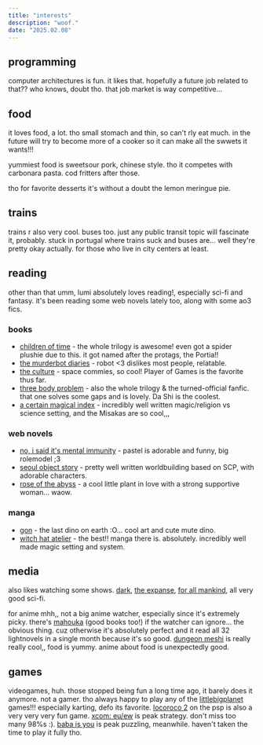 ```yaml
---
title: "interests"
description: "woof."
date: "2025.02.08"
---
```


## programming

computer architectures is fun. it likes that. hopefully a future job related to that?? who knows, doubt tho. that job market is way competitive...

## food

it loves food, a lot. tho small stomach and thin, so can't rly eat much. in the future will try to become more of a cooker so it can make all the swwets it wants!!!

yummiest food is sweetsour pork, chinese style. tho it competes with carbonara pasta. cod fritters after those.

tho for favorite desserts it's without a doubt the lemon meringue pie.

## trains

trains r also very cool. buses too. just any public transit topic will fascinate it, probably. stuck in portugal where trains suck and buses are...
well they're pretty okay actually. for those who live in city centers at least.

## reading

other than that umm, lumi absolutely loves reading!, especially sci-fi and fantasy. it's been reading some web novels lately too, along with some ao3 fics.

### books

- [children of time][childrenoftime] - the whole trilogy is awesome! even got a spider plushie due to this. it got named after the protags, the Portia!!
- [the murderbot diaries][murderbot] - robot \<3 dislikes most people, relatable.
- [the culture][culture] - space commies, so cool! Player of Games is the favorite thus far.
- [three body problem][threebody] - also the whole trilogy & the turned-official fanfic. that one solves some gaps and is lovely. Da Shi is the coolest.
- [a certain magical index][magicalindex] - incredibly well written magic/religion vs science setting, and the Misakas are so cool,,,

### web novels

- [no, i said it's mental immunity][mentalimmunity] - pastel is adorable and funny, big rolemodel ;3
- [seoul object story][seoulobjectstory] - pretty well written worldbuilding based on SCP, with adorable characters.
- [rose of the abyss][roseoftheabyss] - a cool little plant in love with a strong supportive woman... waow.

### manga

- [gon][gon] - the last dino on earth :O... cool art and cute mute dino.
- [witch hat atelier][witchhatatelier] - the best!! manga there is. absolutely. incredibly well made magic setting and system.

## media

also likes watching some shows. [dark][dark], [the expanse][expanse], [for all mankind][forallmankind], all very good sci-fi.

for anime mhh,, not a big anime watcher, especially since it's extremely picky. there's [mahouka][mahouka] (good books too!) if the
watcher can ignore... the obvious thing. cuz otherwise it's absolutely perfect and it read all 32 lightnovels in a single month
because it's so good. [dungeon meshi][dungeonmeshi] is really really cool,, food is yummy. anime about food is unexpectedly good.

## games

videogames, huh. those stopped being fun a long time ago, it barely does it anymore. not a gamer. tho always happy to play any
of the [littlebigplanet][lbp] games!!! especially karting, defo its favorite.
[locoroco 2][locoroco] on the psp is also a very very very fun game.
[xcom: eu/ew][xcom] is peak strategy. don't miss too many 98%s :\).
[baba is you][baba] is peak puzzling, meanwhile. haven't taken the time to play it fully tho.

[childrenoftime]: https://en.wikipedia.org/wiki/Children_of_Time_(novel)
[murderbot]: https://en.wikipedia.org/wiki/The_Murderbot_Diaries
[culture]: https://en.wikipedia.org/wiki/The_Culture
[threebody]: https://en.wikipedia.org/wiki/Remembrance_of_Earth's_Past
[magicalindex]: https://en.wikipedia.org/wiki/A_Certain_Magical_Index
[mentalimmunity]: https://www.novelupdates.com/series/no-i-said-its-mental-immunity
[seoulobjectstory]: https://www.novelupdates.com/series/seoul-object-story
[roseoftheabyss]: https://www.novelupdates.com/series/rose-of-the-abyss
[dark]: https://en.wikipedia.org/wiki/Dark_(TV_series)
[expanse]: https://en.wikipedia.org/wiki/The_Expanse_(TV_series)
[forallmankind]: https://en.wikipedia.org/wiki/For_All_Mankind_(TV_series)
[mahouka]: https://en.wikipedia.org/wiki/The_Irregular_at_Magic_High_School
[dungeonmeshi]: https://en.wikipedia.org/wiki/Delicious_in_Dungeon
[lbp]: https://en.wikipedia.org/wiki/LittleBigPlanet
[locoroco]: https://en.wikipedia.org/wiki/LocoRoco
[xcom]: https://en.wikipedia.org/wiki/XCOM:_Enemy_Unknown
[baba]: https://en.wikipedia.org/wiki/Baba_Is_You
[gon]: https://en.wikipedia.org/wiki/Gon_(manga)
[witchhatatelier]: https://en.wikipedia.org/wiki/Witch_Hat_Atelier
